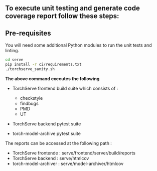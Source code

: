 ## To execute unit testing and generate code coverage report follow these steps:

## Pre-requisites

You will need some additional Python modules to run the unit tests and linting.

```bash
cd serve
pip install -r ci/requirements.txt
./torchserve_sanity.sh
```

**The above command executes the following**

* TorchServe frontend build suite which consists of :

  * checkstyle
  * findbugs
  * PMD
  * UT

* TorchServe backend pytest suite

* torch-model-archive pytest suite

The reports can be accessed at the following path :

- TorchServe frontende : serve/frontend/server/build/reports
- TorchServe backend : serve/htmlcov
- torch-model-archiver : serve/model-archiver/htmlcov

